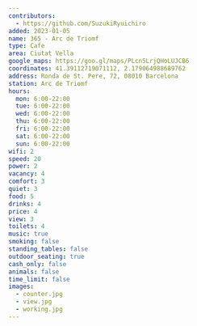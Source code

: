 ```yaml
---
contributors:
  - https://github.com/SuzukiRyuichiro
added: 2023-01-05
name: 365 - Arc de Triomf
type: Cafe
area: Ciutat Vella
google_maps: https://goo.gl/maps/PLcn5LrjQHoLUJCB6
coordinates: 41.39112719071112, 2.179064988689762
address: Ronda de St. Pere, 72, 08010 Barcelona
station: Arc de Triomf
hours:
  mon: 6:00-22:00
  tue: 6:00-22:00
  wed: 6:00-22:00
  thu: 6:00-22:00
  fri: 6:00-22:00
  sat: 6:00-22:00
  sun: 6:00-22:00
wifi: 2
speed: 20
power: 2
vacancy: 4
comfort: 3
quiet: 3
food: 5
drinks: 4
price: 4
view: 3
toilets: 4
music: true
smoking: false
standing_tables: false
outdoor_seating: true
cash_only: false
animals: false
time_limit: false
images:
  - counter.jpg
  - view.jpg
  - working.jpg
---
```


